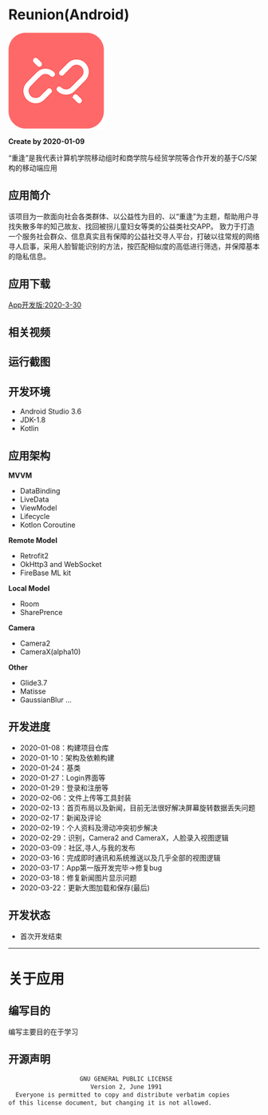 # Reunion(Android)
![](https://github.com/CappuccinoZero/Reunion/blob/master/app/src/main/res/mipmap-xxxhdpi/logo_r.png)

**Create by 2020-01-09**

“重逢”是我代表计算机学院移动组时和商学院与经贸学院等合作开发的基于C/S架构的移动端应用
## 应用简介
该项目为一款面向社会各类群体、以公益性为目的、以“重逢”为主题，帮助用户寻找失散多年的知己故友、找回被拐儿童妇女等类的公益类社交APP。
致力于打造一个服务社会群众、信息真实且有保障的公益社交寻人平台，打破以往常规的网络寻人启事，采用人脸智能识别的方法，按匹配相似度的高低进行筛选，并保障基本的隐私信息。
## 应用下载
[App开发版:2020-3-30](https://reunion.yulinzero.xyz/download/reunion.apk)
## 相关视频
## 运行截图
## 开发环境
* Android Studio 3.6
* JDK-1.8
* Kotlin
## 应用架构
**MVVM**
* DataBinding
* LiveData
* ViewModel
* Lifecycle
* Kotlon Coroutine

**Remote Model**
* Retrofit2
* OkHttp3 and WebSocket
* FireBase ML kit

**Local Model**
* Room
* SharePrence

**Camera**
* Camera2
* CameraX(alpha10)

**Other**
* Glide3.7
* Matisse
* GaussianBlur
...
## 开发进度
* 2020-01-08：构建项目仓库
* 2020-01-10：架构及依赖构建
* 2020-01-24：基类
* 2020-01-27：Login界面等
* 2020-01-29：登录和注册等
* 2020-02-06：文件上传等工具封装
* 2020-02-13：首页布局以及新闻，目前无法很好解决屏幕旋转数据丢失问题
* 2020-02-17：新闻及评论
* 2020-02-19：个人资料及滑动冲突初步解决
* 2020-02-29：识别，Camera2 and CameraX，人脸录入视图逻辑
* 2020-03-09：社区,寻人,与我的发布
* 2020-03-16：完成即时通讯和系统推送以及几乎全部的视图逻辑
* 2020-03-17：App第一版开发完毕->修复bug
* 2020-03-18：修复新闻图片显示问题
* 2020-03-22：更新大图加载和保存(最后)
## 开发状态
* 首次开发结束
****
# 关于应用
## 编写目的
编写主要目的在于学习
## 开源声明
```
                    GNU GENERAL PUBLIC LICENSE
                       Version 2, June 1991
  Everyone is permitted to copy and distribute verbatim copies
of this license document, but changing it is not allowed.
```

